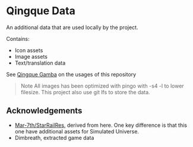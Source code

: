# Qingque Data

An additional data that are used locally by the project.

Contains:
- Icon assets
- Image assets
- Text/translation data

See [Qingque Gamba](https://github.com/naoTimesdev/qingque-gamba) on the usages of this repository

> Note
> All images has been optimized with pingo with -s4 -l to lower filesize.
> This project also use git lfs to store the data.

## Acknowledgements
- [Mar-7th/StarRailRes](https://github.com/Mar-7th/StarRailRes), derived from here. One key difference is that this one have additional assets for Simulated Universe.
- Dimbreath, extracted game data

